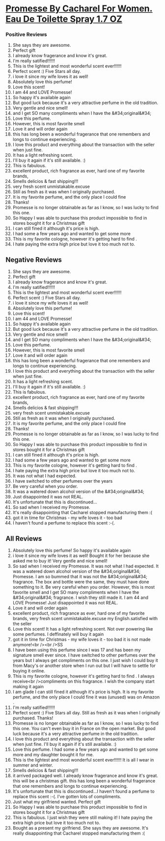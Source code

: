 # [Promesse By Cacharel For Women. Eau De Toilette Spray 1.7 OZ](https://products.checkmycream.com/products/Promesse-By-Cacharel-For-Women.-Eau-De-Toilette-Spray-1.7-OZ.html)

### Positive Reviews

<ol>
      <li>She says they are awesome.</li>
      <li>Perfect gift</li>
      <li>I already know fragerance and know it&#x27;s great.  </li>
      <li>I&#x27;m really satified!!!!!!</li>
      <li>This is the lightest and most wonderful scent ever!!!!!!</li>
      <li>Perfect scent :) Five Stars all day.</li>
      <li>i love it since my wife loves it as well!</li>
      <li>Absolutely love this perfume!</li>
      <li>Love this scent!</li>
      <li>I am 44 and LOVE Promesse!  </li>
      <li>So happy it&#x27;s available again</li>
      <li>But good luck because it&#x27;s a very attractive perfume in the old tradition.</li>
      <li>Very gentle and nice smell!</li>
      <li>and I get SO many compliments when I have the &amp;#34;original&amp;#34;</li>
      <li>Love this perfume.</li>
      <li>However, this is most favorite smell</li>
      <li>Love it and will order again</li>
      <li>this has long been a wonderful fragerance that one remembers and longs to continue experiencing.</li>
      <li>I love this product and everything about the transaction with the seller when just fine.</li>
      <li>It has a light refreshing scent.</li>
      <li>I&#x27;ll buy it again if it&#x27;s still available. :)</li>
      <li>This is fabulous.</li>
      <li>excellent product, rich fragrance as ever, hard one of my favorite brands,</li>
      <li>Smells delicios &amp; fast shipping!!!</li>
      <li>very fresh scent unmistakable.excuse</li>
      <li>Still as fresh as it was when I originally purchased.</li>
      <li>It is my favorite perfume, and the only place I could fine</li>
      <li>Thanks!</li>
      <li>Promesse is no longer obtainable as far as I know, so I was lucky to find this one.</li>
      <li>So Happy I was able to purchase this product impossible to find in stores bought it for a Christmas gift</li>
      <li>I can still fined it although it&#x27;s price is high.</li>
      <li>I had some a few years ago and wanted to get some more</li>
      <li>This is my favorite cologne, however it&#x27;s getting hard to find .</li>
      <li>I hate paying the extra high price but love it too much not to.</li>
</ol>


<h2>Negative Reviews</h2>
<ol>
<li> She says they are awesome.</li>
<li> Perfect gift</li>
<li> I already know fragerance and know it&#x27;s great.  </li>
<li> I&#x27;m really satified!!!!!!</li>
<li> This is the lightest and most wonderful scent ever!!!!!!</li>
<li> Perfect scent :) Five Stars all day.</li>
<li> i love it since my wife loves it as well!</li>
<li> Absolutely love this perfume!</li>
<li> Love this scent!</li>
<li> I am 44 and LOVE Promesse!  </li>
<li> So happy it&#x27;s available again</li>
<li> But good luck because it&#x27;s a very attractive perfume in the old tradition.</li>
<li> Very gentle and nice smell!</li>
<li> and I get SO many compliments when I have the &amp;#34;original&amp;#34;</li>
<li> Love this perfume.</li>
<li> However, this is most favorite smell</li>
<li> Love it and will order again</li>
<li> this has long been a wonderful fragerance that one remembers and longs to continue experiencing.</li>
<li> I love this product and everything about the transaction with the seller when just fine.</li>
<li> It has a light refreshing scent.</li>
<li> I&#x27;ll buy it again if it&#x27;s still available. :)</li>
<li> This is fabulous.</li>
<li> excellent product, rich fragrance as ever, hard one of my favorite brands,</li>
<li> Smells delicios &amp; fast shipping!!!</li>
<li> very fresh scent unmistakable.excuse</li>
<li> Still as fresh as it was when I originally purchased.</li>
<li> It is my favorite perfume, and the only place I could fine</li>
<li> Thanks!</li>
<li> Promesse is no longer obtainable as far as I know, so I was lucky to find this one.</li>
<li> So Happy I was able to purchase this product impossible to find in stores bought it for a Christmas gift</li>
<li> I can still fined it although it&#x27;s price is high.</li>
<li> I had some a few years ago and wanted to get some more</li>
<li> This is my favorite cologne, however it&#x27;s getting hard to find .</li>
<li> I hate paying the extra high price but love it too much not to.</li>
<li> It was not what I had expected.  </li>
<li> I have switched to other perfumes over the years</li>
<li> Be very careful when you order.  </li>
<li> It was a watered down alcohol version of the &amp;#34;original&amp;#34;</li>
<li> Just disappointed it was not REAL.</li>
<li> It&#x27;s unfortunate that this is discontinued...</li>
<li> So sad when I received my Promesse.  </li>
<li> It&#x27;s really disappointing that Cacharel stopped manufacturing them :(</li>
<li> got it in time for Christmas - my wife loves it - too bad</li>
<li> I haven&#x27;t found a perfume to replace this scent :-(.</li>
</ol>

<h2>All Reviews</h2>

<ol>
    <li> Absolutely love this perfume! So happy it&#x27;s available again</li>
    <li> i love it since my wife loves it as well! Bought it for her because she asked me to buy it! Very gentle and nice smell!</li>
    <li> So sad when I received my Promesse.  It was not what I had expected.  It was a watered down alcohol version of the &amp;#34;original&amp;#34; Promesse.  I am so bummed that it was not the &amp;#34;original&amp;#34; fragrance.  The box and bottle were the same, they must have done something to it.  Be very careful when you order.  However, this is most favorite smell and I get SO many compliments when I have the &amp;#34;original&amp;#34; fragrance.  I wish they still made it.  I am 44 and LOVE Promesse!  Just disappointed it was not REAL.</li>
    <li> Love it and will order again</li>
    <li> excellent product, rich fragrance as ever, hard one of my favorite brands, very fresh scent unmistakable.excuse my English.satisfied with the seller</li>
    <li> Love this scent! It has a light refreshing scent. Not over powering like some perfumes. I deffinately will buy it again</li>
    <li> got it in time for Christmas - my wife loves it - too bad it is not made anymore!&lt;br /&gt;&lt;br /&gt;SS</li>
    <li> I have been using this perfume since I was 17 and has been my signature smell ever since. I have switched to other perfumes over the years but I always get compliments on this one. I just wish I could buy it from Macy&#x27;s or another store when I run out but I will have to settle for buying it online.</li>
    <li> This is my favorite cologne, however it&#x27;s getting hard to find . I always receive&lt;br /&gt;compliments on this fragrance. I wish the company start making it again</li>
    <li> I am glade I can still fined it although it&#x27;s price is high. It is my favorite perfume, and the only place I could fine it was (unused) was on Amazon .</li>
    <li> I&#x27;m really satified!!!!!!</li>
    <li> Perfect scent :) Five Stars all day. Still as fresh as it was when I originally purchased. Thanks!</li>
    <li> Promesse is no longer obtainable as far as I know, so I was lucky to find this one. You can&#x27;t even buy it in France on the open market. But good luck because it&#x27;s a very attractive perfume in the old tradition.</li>
    <li> I love this product and everything about the transaction with the seller when just fine. I&#x27;ll buy it again if it&#x27;s still available. :)</li>
    <li> Love this perfume. I had some a few years ago and wanted to get some more and my daughter bought it for me.</li>
    <li> This is the lightest and most wonderful scent ever!!!!!! It is all I wear in summer and winter.</li>
    <li> Smells delicios &amp; fast shipping!!!</li>
    <li> it arrived packaged well.  I already know fragerance and know it&#x27;s great.  this will be a christmas gift.  this has long been a wonderful fragerance that one remembers and longs to continue experiencing.</li>
    <li> It&#x27;s unfortunate that this is discontinued...I haven&#x27;t found a perfume to replace this scent :-(. I&#x27;ve gotten lots of compliments.</li>
    <li> Just what my girlfriend wanted. Perfect gift</li>
    <li> So Happy I was able to purchase this product impossible to find in stores bought it for a Christmas gift</li>
    <li> This is fabulous. I just wish they were still making it! I hate paying the extra high price but love it too much not to.</li>
    <li> Bought as a present  my girlfriend. She says they are awesome. It&#x27;s really disappointing that Cacharel stopped manufacturing them :(</li>
</ol>




